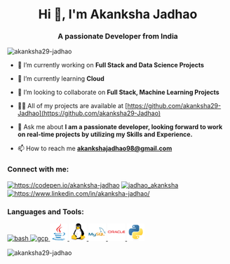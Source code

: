 <h1 align="center">Hi 👋, I'm Akanksha Jadhao</h1>
<h3 align="center">A passionate Developer from India</h3>

<p align="left"> <img src="https://komarev.com/ghpvc/?username=akanksha29-jadhao&label=Profile%20views&color=0e75b6&style=flat" alt="akanksha29-jadhao" /> </p>

- 🔭 I’m currently working on **Full Stack and Data Science Projects**

- 🌱 I’m currently learning **Cloud**

- 👯 I’m looking to collaborate on **Full Stack, Machine Learning Projects**

- 👨‍💻 All of my projects are available at [https://github.com/akanksha29-Jadhao](https://github.com/akanksha29-Jadhao)

- 💬 Ask me about **I am a passionate developer, looking forward to work on real-time projects by utilizing my Skills and Experience.**

- 📫 How to reach me **akankshajadhao98@gmail.com**

<h3 align="left">Connect with me:</h3>
<p align="left">
<a href="https://codepen.io/https://codepen.io/akanksha-jadhao" target="blank"><img align="center" src="https://raw.githubusercontent.com/rahuldkjain/github-profile-readme-generator/master/src/images/icons/Social/codepen.svg" alt="https://codepen.io/akanksha-jadhao" height="30" width="40" /></a>
<a href="https://twitter.com/jadhao_akanksha" target="blank"><img align="center" src="https://raw.githubusercontent.com/rahuldkjain/github-profile-readme-generator/master/src/images/icons/Social/twitter.svg" alt="jadhao_akanksha" height="30" width="40" /></a>
<a href="https://linkedin.com/in/https://www.linkedin.com/in/akanksha-jadhao/" target="blank"><img align="center" src="https://raw.githubusercontent.com/rahuldkjain/github-profile-readme-generator/master/src/images/icons/Social/linked-in-alt.svg" alt="https://www.linkedin.com/in/akanksha-jadhao/" height="30" width="40" /></a>
</p>

<h3 align="left">Languages and Tools:</h3>
<p align="left"> <a href="https://www.gnu.org/software/bash/" target="_blank" rel="noreferrer"> <img src="https://www.vectorlogo.zone/logos/gnu_bash/gnu_bash-icon.svg" alt="bash" width="40" height="40"/> </a> <a href="https://cloud.google.com" target="_blank" rel="noreferrer"> <img src="https://www.vectorlogo.zone/logos/google_cloud/google_cloud-icon.svg" alt="gcp" width="40" height="40"/> </a> <a href="https://www.java.com" target="_blank" rel="noreferrer"> <img src="https://raw.githubusercontent.com/devicons/devicon/master/icons/java/java-original.svg" alt="java" width="40" height="40"/> </a> <a href="https://www.linux.org/" target="_blank" rel="noreferrer"> <img src="https://raw.githubusercontent.com/devicons/devicon/master/icons/linux/linux-original.svg" alt="linux" width="40" height="40"/> </a> <a href="https://www.mysql.com/" target="_blank" rel="noreferrer"> <img src="https://raw.githubusercontent.com/devicons/devicon/master/icons/mysql/mysql-original-wordmark.svg" alt="mysql" width="40" height="40"/> </a> <a href="https://www.oracle.com/" target="_blank" rel="noreferrer"> <img src="https://raw.githubusercontent.com/devicons/devicon/master/icons/oracle/oracle-original.svg" alt="oracle" width="40" height="40"/> </a> <a href="https://www.python.org" target="_blank" rel="noreferrer"> <img src="https://raw.githubusercontent.com/devicons/devicon/master/icons/python/python-original.svg" alt="python" width="40" height="40"/> </a> </p>

<p><img align="center" src="https://github-readme-stats.vercel.app/api/top-langs?username=akanksha29-jadhao&show_icons=true&locale=en&layout=compact" alt="akanksha29-jadhao" /></p>
